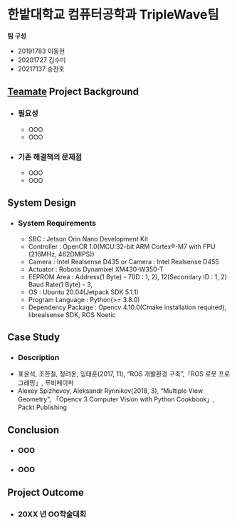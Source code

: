 # 한밭대학교 컴퓨터공학과 TripleWave팀

**팀 구성**
- 20191783 이동헌 
- 20201727 김수미
- 20217137 송찬호

## <u>Teamate</u> Project Background
- ### 필요성
  - OOO
  - OOO
- ### 기존 해결책의 문제점
  - OOO
  - OOO
  
## System Design
  - ### System Requirements
    - SBC : Jetson Orin Nano Development Kit
    - Controller : OpenCR 1.0(MCU:32-bit ARM Cortex®-M7 with FPU (216MHz, 462DMIPS))
    - Camera : Intel Realsense D435 or Camera : Intel Realsense D455
    - Actuator : Robotis Dynamixel XM430-W350-T
    - EEPROM Area : Address(1 Byte) - 7(ID : 1, 2), 12(Secondary ID : 1, 2) Baud Rate(1 Byte) - 3,
    - OS : Ubuntu 20.04(Jetpack SDK 5.1.1)
    - Program Language : Python(>= 3.8.0)
    - Dependency Package : Opencv 4.10.0(Cmake installation required), librealsense SDK, ROS Noetic
    
## Case Study
  - ### Description
  - 표윤석, 조한철, 정려운, 임태훈(2017, 11), “ROS 개발환경 구축”,「ROS 로봇 프로그래밍」, 루비페이퍼
  - Alexey Spizhevoy, Aleksandr Rynnikov(2018, 3), “Multiple View Geometry”, 「Opencv 3 Computer Vision with Python Cookbook」, Packt Publishing
  
## Conclusion
  - ### OOO
  - ### OOO
  
## Project Outcome
- ### 20XX 년 OO학술대회 
